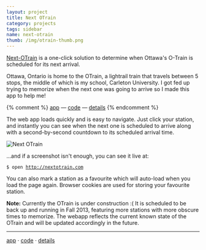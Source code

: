 ```yaml
---
layout: project
title: Next OTrain
category: projects
tags: sidebar
name: next-otrain
thumb: /img/otrain-thumb.png
---
```


[Next-OTrain][app] is a one-click solution to determine when Ottawa's O-Train is scheduled for its next arrival.

Ottawa, Ontario is home to the OTrain, a lightrail train that travels between 5 stops, the middle of which is my school, Carleton University. I got fed up trying to memorize when the next one was going to arrive so I made this app to help me!

{% comment %}
[app][app] &mdash; [code][code] &mdash; [details][details]
{% endcomment %}

<!-- end_excerpt -->

The web app loads quickly and is easy to navigate. Just click your station, and instantly you can see when the next one is scheduled to arrive along with a second-by-second countdown to its scheduled arrival time.

![Next OTrain](/img/next-otrain.png "Next OTrain")

...and if a screenshot isn't enough, you can see it live at:

<div class="highlight"><pre><code><span class="nv">$</span> open <a href="http://nextotrain.com">http://nextotrain.com</a></code></pre></div>

You can also mark a station as a favourite which will auto-load when you load the page again. Browser cookies are used for storing your favourite station.

**Note:** Currently the OTrain is under construction :( It is scheduled to be back up and running in Fall 2013, featuring more stations with more obscure times to memorize. The webapp reflects the current known state of the OTrain and will be updated accordingly in the future.

- - -

<!-- start_footer -->

[app][app] &sdot; [code][code] &sdot; [details][details]


[app]: http://nextotrain.com
[code]: https://github.com/ryanseys/next-otrain
[details]: /projects/next-otrain
